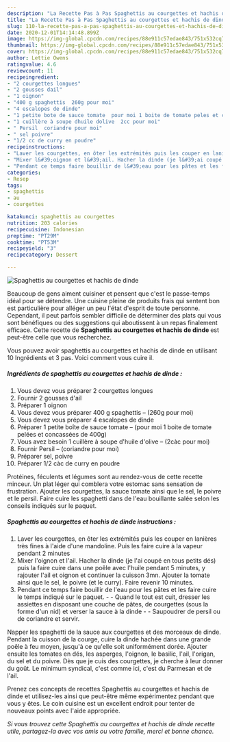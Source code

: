 ```yaml
---
description: "La Recette Pas à Pas Spaghettis au courgettes et hachis de dinde"
title: "La Recette Pas à Pas Spaghettis au courgettes et hachis de dinde"
slug: 110-la-recette-pas-a-pas-spaghettis-au-courgettes-et-hachis-de-dinde
date: 2020-12-01T14:14:48.899Z
image: https://img-global.cpcdn.com/recipes/88e911c57edae843/751x532cq70/spaghettis-au-courgettes-et-hachis-de-dinde-photo-principale-de-la-recette.jpg
thumbnail: https://img-global.cpcdn.com/recipes/88e911c57edae843/751x532cq70/spaghettis-au-courgettes-et-hachis-de-dinde-photo-principale-de-la-recette.jpg
cover: https://img-global.cpcdn.com/recipes/88e911c57edae843/751x532cq70/spaghettis-au-courgettes-et-hachis-de-dinde-photo-principale-de-la-recette.jpg
author: Lettie Owens
ratingvalue: 4.6
reviewcount: 11
recipeingredient:
- "2 courgettes longues"
- "2 gousses dail"
- "1 oignon"
- "400 g spaghettis  260g pour moi"
- "4 escalopes de dinde"
- "1 petite bote de sauce tomate  pour moi 1 boite de tomate peles et concasses de 400g"
- "1 cuillère à soupe dhuile dolive  2cc pour moi"
- " Persil  coriandre pour moi"
- " sel poivre"
- "1/2 cc de curry en poudre"
recipeinstructions:
- "Laver les courgettes, en ôter les extrémités puis les couper en lanières très fines à l&#39;aide d&#39;une mandoline. Puis les faire cuire à la vapeur pendant 2 minutes"
- "Mixer l&#39;oignon et l&#39;ail. Hacher la dinde (je l&#39;ai coupé en tous petits dés) puis la faire cuire dans une poêle avec l&#39;huile pendant 5 minutes, y rajouter l&#39;ail et oignon et continuer la cuisson 3mn. Ajouter la tomate ainsi que le sel, le poivre (et le curry). Faire revenir 10 minutes."
- "Pendant ce temps faire bouillir de l&#39;eau pour les pâtes et les faire cuire le temps indiqué sur le paquet.  Quand le tout est cuit, dresser les assiettes en disposant une couche de pâtes, de courgettes (sous la forme d&#39;un nid) et verser la sauce à la dinde  Saupoudrer de persil ou de coriandre et servir."
categories:
- Resep
tags:
- spaghettis
- au
- courgettes

katakunci: spaghettis au courgettes 
nutrition: 203 calories
recipecuisine: Indonesian
preptime: "PT29M"
cooktime: "PT53M"
recipeyield: "3"
recipecategory: Dessert

---
```



![Spaghettis au courgettes et hachis de dinde](https://img-global.cpcdn.com/recipes/88e911c57edae843/751x532cq70/spaghettis-au-courgettes-et-hachis-de-dinde-photo-principale-de-la-recette.jpg)

Beaucoup de gens aiment cuisiner et pensent que c'est le passe-temps idéal pour se détendre. Une cuisine pleine de produits frais qui sentent bon est particulière pour alléger un peu l'état d'esprit de toute personne. Cependant, il peut parfois sembler difficile de déterminer des plats qui vous sont bénéfiques ou des suggestions qui aboutissent à un repas finalement efficace. Cette recette de <strong> Spaghettis au courgettes et hachis de dinde </strong> est peut-être celle que vous recherchez.

<!--inarticleads1-->

Vous pouvez avoir spaghettis au courgettes et hachis de dinde en utilisant 10 Ingrédients et 3 pas. Voici comment vous cuire il.

##### Ingrédients de spaghettis au courgettes et hachis de dinde :

1. Vous devez vous préparer 2 courgettes longues
1. Fournir 2 gousses d&#39;ail
1. Préparer 1 oignon
1. Vous devez vous préparer 400 g spaghettis – (260g pour moi)
1. Vous devez vous préparer 4 escalopes de dinde
1. Préparer 1 petite boîte de sauce tomate – (pour moi 1 boite de tomate pelées et concassées de 400g)
1. Vous avez besoin 1 cuillère à soupe d&#39;huile d&#39;olive – (2càc pour moi)
1. Fournir  Persil – (coriandre pour moi)
1. Préparer  sel, poivre
1. Préparer 1/2 càc de curry en poudre


Protéines, féculents et légumes sont au rendez-vous de cette recette minceur. Un plat léger qui comblera votre estomac sans sensation de frustration. Ajouter les courgettes, la sauce tomate ainsi que le sel, le poivre et le persil. Faire cuire les spaghetti dans de l&#39;eau bouillante salée selon les conseils indiqués sur le paquet. 

<!--inarticleads2-->

##### Spaghettis au courgettes et hachis de dinde instructions :

1. Laver les courgettes, en ôter les extrémités puis les couper en lanières très fines à l&#39;aide d&#39;une mandoline. Puis les faire cuire à la vapeur pendant 2 minutes
1. Mixer l&#39;oignon et l&#39;ail. Hacher la dinde (je l&#39;ai coupé en tous petits dés) puis la faire cuire dans une poêle avec l&#39;huile pendant 5 minutes, y rajouter l&#39;ail et oignon et continuer la cuisson 3mn. Ajouter la tomate ainsi que le sel, le poivre (et le curry). Faire revenir 10 minutes.
1. Pendant ce temps faire bouillir de l&#39;eau pour les pâtes et les faire cuire le temps indiqué sur le paquet. -  - Quand le tout est cuit, dresser les assiettes en disposant une couche de pâtes, de courgettes (sous la forme d&#39;un nid) et verser la sauce à la dinde -  - Saupoudrer de persil ou de coriandre et servir.


Napper les spaghetti de la sauce aux courgettes et des morceaux de dinde. Pendant la cuisson de la courge, cuire la dinde hachée dans une grande poêle à feu moyen, jusqu&#39;à ce qu&#39;elle soit uniformément dorée. Ajouter ensuite les tomates en dés, les asperges, l&#39;oignon, le basilic, l&#39;ail, l&#39;origan, du sel et du poivre. Dès que je cuis des courgettes, je cherche à leur donner du goût. Le minimum syndical, c&#39;est comme ici, c&#39;est du Parmesan et de l&#39;ail. 

<!--inarticleads1-->

<p>
Prenez ces concepts de recettes Spaghettis au courgettes et hachis de dinde et utilisez-les ainsi que peut-être même expérimentez pendant que vous y êtes. Le coin cuisine est un excellent endroit pour tenter de nouveaux points avec l'aide appropriée.
</p>

<p>
<i>Si vous trouvez cette Spaghettis au courgettes et hachis de dinde recette utile, partagez-la avec vos amis ou votre famille, merci et bonne chance.</i>
</p>
